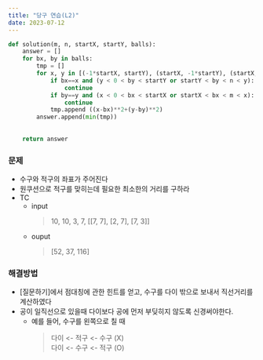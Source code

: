 ```yaml
---
title: "당구 연습(L2)"
date: 2023-07-12
---
```


```python
def solution(m, n, startX, startY, balls):
    answer = []
    for bx, by in balls:
        tmp = []
        for x, y in [(-1*startX, startY), (startX, -1*startY), (startX, 2*n-startY), (2*m-startX, startY)]:
            if bx==x and (y < 0 < by < startY or startY < by < n < y):
                continue
            if by==y and (x < 0 < bx < startX or startX < bx < m < x):
                continue
            tmp.append ((x-bx)**2+(y-by)**2)
        answer.append(min(tmp))
    
    
    return answer
```

### 문제
* 수구와 적구의 좌표가 주어진다
* 원쿠션으로 적구를 맞히는데 필요한 최소한의 거리를 구하라
* TC
    * input
        > 10, 10, 3, 7, [[7, 7], [2, 7], [7, 3]]
    * ouput
        > [52, 37, 116]

### 해결방법
* [질문하기]에서 점대칭에 관한 힌트를 얻고, 수구를 다이 밖으로 보내서 직선거리를 계산하였다
* 공이 일직선으로 있을때 다이보다 공에 먼저 부딪히지 않도록 신경써야한다.
  * 예를 들어, 수구를 왼쪽으로 칠 때
     > 다이 <- 적구 <- 수구 (X)  
     > 다이 <- 수구 <- 적구 (O)